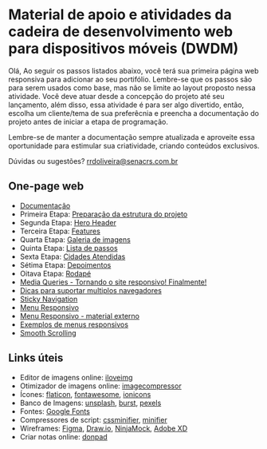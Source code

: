 # Material de apoio e atividades da cadeira de desenvolvimento web para dispositivos móveis (DWDM)

Olá, 
Ao seguir os passos listados abaixo, você terá sua primeira página web responsiva para adicionar ao seu portifólio.
Lembre-se que os passos são para serem usados como base, mas não se limite ao layout proposto nessa atividade.
Você deve atuar desde a concepção do projeto até seu lançamento, além disso, essa atividade é para ser algo divertido, então, escolha um cliente/tema de sua preferêcnia e preencha a documentação do projeto antes de iniciar a etapa de programação.

Lembre-se de manter a documentação sempre atualizada e aproveite essa oportunidade para estimular sua criatividade, criando conteúdos exclusivos.

Dúvidas ou sugestões? rrdoliveira@senacrs.com.br

## One-page web

  - [Documentação](https://github.com/romuloreis/DWDM/blob/master/documento%207.md)
  - Primeira Etapa: [Preparação da estrutura do projeto](https://github.com/romuloreis/DWDM/blob/master/primeira-etapa.md)
  - Segunda Etapa: [Hero Header](https://github.com/romuloreis/DWDM/blob/master/segunda-etapa.md)
  - Terceira Etapa: [Features](https://github.com/romuloreis/DWDM/blob/master/terceira-etapa.md)
  - Quarta Etapa: [Galeria de imagens](https://github.com/romuloreis/DWDM/blob/master/quarta-etapa.md)
  - Quinta Etapa: [Lista de passos](https://github.com/romuloreis/DWDM/blob/master/quinta-etapa.md)
  - Sexta Etapa: [Cidades Atendidas](https://github.com/romuloreis/DWDM/blob/master/sexta-etapa.md)
  - Sétima Etapa: [Depoimentos](https://github.com/romuloreis/DWDM/blob/master/setima-etapa.md)
  - Oitava Etapa: [Rodapé](https://github.com/romuloreis/DWDM/blob/master/oitava-etapa.md)
  - [Media Queries - Tornando o site responsivo! Finalmente!](https://github.com/romuloreis/DWDM/blob/master/mediaqueries.md)
  - [Dicas para suportar multiplos navegadores](https://github.com/romuloreis/DWDM/blob/master/dicas_navegadores.md)
  - [Sticky Navigation](https://github.com/romuloreis/DWDM/blob/master/sticky_navigation.md)
  - [Menu Responsivo](https://github.com/romuloreis/DWDM/blob/master/menuresponsivo.md)
  - [Menu Responsivo - material externo](https://css-tricks.com/convert-menu-to-dropdown/)
  - [Exemplos de menus responsivos](https://1stwebdesigner.com/code-snippets-responsive-navigation-menu/)
  - [Smooth Scrolling](https://css-tricks.com/snippets/jquery/smooth-scrolling/)

## Links úteis
  - Editor de imagens online: [iloveimg](https://www.iloveimg.com/)
  - Otimizador de imagens online: [imagecompressor](https://imagecompressor.com/)
  - Ícones: [flaticon](https://www.flaticon.com/), [fontawesome](https://fontawesome.com/), [ionicons](https://ionicons.com/)
  - Banco de Imagens: [unsplash](https://unsplash.com/), [burst](https://pt.shopify.com/burst/imagens-sem-direitos-autorais), [pexels](https://www.pexels.com/pt-br/)
  - Fontes: [Google Fonts](https://fonts.google.com/)
  - Compressores de script: [cssminifier](https://cssminifier.com/), [minifier](https://www.minifier.org/)
  - Wireframes: [Figma](https://www.figma.com/), [Draw.io](https://www.draw.io/), [NinjaMock](https://ninjamock.com/), [Adobe XD](https://www.adobe.com/br/products/xd.html)
  - Criar notas online: [donpad](http://dontpad.com/)
